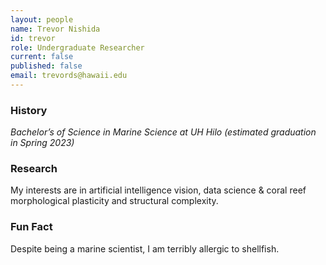 ```yaml
---
layout: people
name: Trevor Nishida
id: trevor
role: Undergraduate Researcher
current: false
published: false
email: trevords@hawaii.edu
---
```


### History

*Bachelor’s of Science in Marine Science at UH Hilo (estimated graduation in Spring 2023)*

### Research

My interests are in artificial intelligence vision, data science & coral reef morphological plasticity and structural complexity.

### Fun Fact

Despite being a marine scientist, I am terribly allergic to shellfish.

